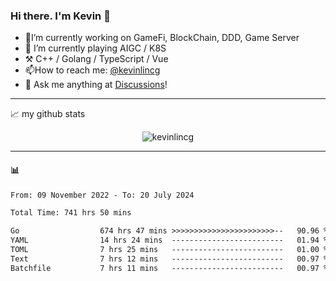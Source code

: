 ### Hi there. I'm Kevin 👋

- 🔭I’m currently working on GameFi, BlockChain, DDD, Game Server
- 🌱 I’m currently playing AIGC / K8S
-   :hammer_and_pick: C++ / Golang / TypeScript / Vue
- 📫How to reach me: [@kevinlincg](https://twitter.com/kevinlincg) 
-   :thought_balloon: Ask me anything at [Discussions](https://github.com/kevinlincg/kevinlincg/issues/new)!

---

📈 my github stats

<p align="center"> <img src="https://github-readme-stats-ouuan.vercel.app/api?username=kevinlincg&theme=dark&show_icons=true&count_private=true" alt="kevinlincg" />

---

#### :bar_chart: 

<!--START_SECTION:waka-->

```txt
From: 09 November 2022 - To: 20 July 2024

Total Time: 741 hrs 50 mins

Go                  674 hrs 47 mins >>>>>>>>>>>>>>>>>>>>>>>--   90.96 %
YAML                14 hrs 24 mins  -------------------------   01.94 %
TOML                7 hrs 25 mins   -------------------------   01.00 %
Text                7 hrs 12 mins   -------------------------   00.97 %
Batchfile           7 hrs 11 mins   -------------------------   00.97 %
```

<!--END_SECTION:waka-->
